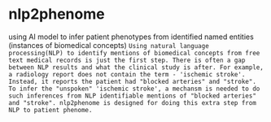 # nlp2phenome
using AI model to infer patient phenotypes from identified named entities (instances of biomedical concepts)
`
Using natural language processing(NLP) to identify mentions of biomedical concepts from free text medical records is just the first step. There is often a gap between NLP results and what the clinical study is after. For example, a radiology report does not contain the term - 'ischemic stroke'. Instead, it reports the patient had "blocked arteries" and "stroke". To infer the "unspoken" 'ischemic stroke', a mechansm is needed to do such inferences from NLP identifiable mentions of "blocked arteries" and "stroke". nlp2phenome is designed for doing this extra step from NLP to patient phenome.
`

